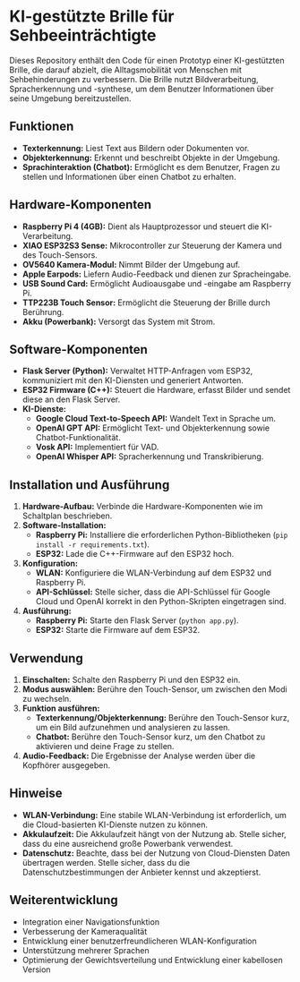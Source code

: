 # KI-gestützte Brille für Sehbeeinträchtigte

Dieses Repository enthält den Code für einen Prototyp einer KI-gestützten Brille, die darauf abzielt, die Alltagsmobilität von Menschen mit Sehbehinderungen zu verbessern. Die Brille nutzt Bildverarbeitung, Spracherkennung und -synthese, um dem Benutzer Informationen über seine Umgebung bereitzustellen.

## Funktionen

* **Texterkennung:** Liest Text aus Bildern oder Dokumenten vor.
* **Objekterkennung:** Erkennt und beschreibt Objekte in der Umgebung.
* **Sprachinteraktion (Chatbot):** Ermöglicht es dem Benutzer, Fragen zu stellen und Informationen über einen Chatbot zu erhalten.

## Hardware-Komponenten

* **Raspberry Pi 4 (4GB):** Dient als Hauptprozessor und steuert die KI-Verarbeitung.
* **XIAO ESP32S3 Sense:** Mikrocontroller zur Steuerung der Kamera und des Touch-Sensors.
* **OV5640 Kamera-Modul:** Nimmt Bilder der Umgebung auf.
* **Apple Earpods:** Liefern Audio-Feedback und dienen zur Spracheingabe.
* **USB Sound Card:** Ermöglicht Audioausgabe und -eingabe am Raspberry Pi.
* **TTP223B Touch Sensor:** Ermöglicht die Steuerung der Brille durch Berührung.
* **Akku (Powerbank):** Versorgt das System mit Strom.

## Software-Komponenten

* **Flask Server (Python):** Verwaltet HTTP-Anfragen vom ESP32, kommuniziert mit den KI-Diensten und generiert Antworten.
* **ESP32 Firmware (C++):** Steuert die Hardware, erfasst Bilder und sendet diese an den Flask Server.
* **KI-Dienste:**
    * **Google Cloud Text-to-Speech API:** Wandelt Text in Sprache um.
    * **OpenAI GPT API:** Ermöglicht Text- und Objekterkennung sowie Chatbot-Funktionalität.
    * **Vosk API:** Implementiert für VAD.
    * **OpenAI Whisper API:** Spracherkennung und Transkribierung.

## Installation und Ausführung

1. **Hardware-Aufbau:** Verbinde die Hardware-Komponenten wie im Schaltplan beschrieben.
2. **Software-Installation:**
    * **Raspberry Pi:** Installiere die erforderlichen Python-Bibliotheken (`pip install -r requirements.txt`).
    * **ESP32:** Lade die C++-Firmware auf den ESP32 hoch.
3. **Konfiguration:**
    * **WLAN:** Konfiguriere die WLAN-Verbindung auf dem ESP32 und Raspberry Pi.
    * **API-Schlüssel:** Stelle sicher, dass die API-Schlüssel für Google Cloud und OpenAI korrekt in den Python-Skripten eingetragen sind.
4. **Ausführung:**
    * **Raspberry Pi:** Starte den Flask Server (`python app.py`).
    * **ESP32:** Starte die Firmware auf dem ESP32.

## Verwendung

1. **Einschalten:** Schalte den Raspberry Pi und den ESP32 ein.
2. **Modus auswählen:** Berühre den Touch-Sensor, um zwischen den Modi zu wechseln.
3. **Funktion ausführen:**
    * **Texterkennung/Objekterkennung:** Berühre den Touch-Sensor kurz, um ein Bild aufzunehmen und analysieren zu lassen.
    * **Chatbot:** Berühre den Touch-Sensor kurz, um den Chatbot zu aktivieren und deine Frage zu stellen.
4. **Audio-Feedback:** Die Ergebnisse der Analyse werden über die Kopfhörer ausgegeben.

## Hinweise

* **WLAN-Verbindung:** Eine stabile WLAN-Verbindung ist erforderlich, um die Cloud-basierten KI-Dienste nutzen zu können.
* **Akkulaufzeit:** Die Akkulaufzeit hängt von der Nutzung ab. Stelle sicher, dass du eine ausreichend große Powerbank verwendest.
* **Datenschutz:** Beachte, dass bei der Nutzung von Cloud-Diensten Daten übertragen werden. Stelle sicher, dass du die Datenschutzbestimmungen der Anbieter kennst und akzeptierst.

## Weiterentwicklung

* Integration einer Navigationsfunktion
* Verbesserung der Kameraqualität
* Entwicklung einer benutzerfreundlicheren WLAN-Konfiguration
* Unterstützung mehrerer Sprachen
* Optimierung der Gewichtsverteilung und Entwicklung einer kabellosen Version

